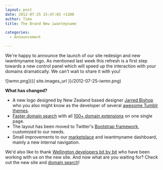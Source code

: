 ```yaml
---
layout: post
date: 2012-07-25 15:47:03 +1200
author: Timo
title: The Brand New iwantmyname

categories:
  - Announcement

---
```


We're happy to announce the launch of our site redesign and new iwantmyname logo. As mentioned last week this refresh is a first step towards a new control panel which will speed up the interaction with your domains dramatically. We can't wait to share it with you!

![iwmn.png]({{ site.images_url }}/2012-07-25-iwmn.png)

**What has changed?**

*   A new logo designed by New Zealand based designer [Jarred Bishop](http://jarredbishop.info/) who you also might know as the developer of several [awesome Tumblr themes](https://iwantmyname.com/blog/2010/04/3-awesome-simple-tumblr-themes-designed-by-jarred-bishop.html).
*   [Faster domain search](https://iwantmyname.com/search) with all [100+ domain extensions](https://iwantmyname.com/domains) on one single page.
*   The layout has been moved to Twitter's [Bootstrap framework](http://twitter.github.com/bootstrap/), customized to our needs.
*   Small improvements to our [marketplace](https://iwantmyname.com/services) and iwantmyname dashboard, mainly a new internal navigation.

We'd also like to thank [Wellington developers bit by bit](http://bitbybit.io) who have been working with us on the new site. And now what are you waiting for? Check out the new site and [domain search](https://iwantmyname.com)!
